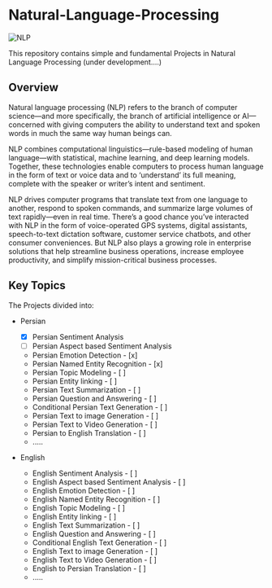 # Natural-Language-Processing
![NLP](https://github.com/Aliarcher/Natural-Language-Processing/assets/53465519/aeb5b83b-2f7c-4588-9ec3-440906571bc0)


This repository contains simple and fundamental Projects in Natural Language Processing (under development....)
## Overview
Natural language processing (NLP) refers to the branch of computer science—and more specifically, the branch of artificial intelligence or AI—concerned with giving computers the ability to understand text and spoken words in much the same way human beings can.

NLP combines computational linguistics—rule-based modeling of human language—with statistical, machine learning, and deep learning models. Together, these technologies enable computers to process human language in the form of text or voice data and to ‘understand’ its full meaning, complete with the speaker or writer’s intent and sentiment.

NLP drives computer programs that translate text from one language to another, respond to spoken commands, and summarize large volumes of text rapidly—even in real time. There’s a good chance you’ve interacted with NLP in the form of voice-operated GPS systems, digital assistants, speech-to-text dictation software, customer service chatbots, and other consumer conveniences. But NLP also plays a growing role in enterprise solutions that help streamline business operations, increase employee productivity, and simplify mission-critical business processes.


## Key Topics
The Projects divided into:
* Persian
  - [x] Persian Sentiment Analysis 
  - [ ] Persian Aspect based Sentiment Analysis 
  * Persian Emotion Detection - [x]
  * Persian Named Entity Recognition - [x]
  * Persian Topic Modeling - [ ]
  * Persian Entity linking - [ ]
  * Persian Text Summarization - [ ]
  * Persian Question and Answering - [ ]
  * Conditional Persian Text Generation - [ ]
  * Persian Text to image Generation - [ ]
  * Persian Text to Video Generation - [ ]
  * Persian to English Translation - [ ]
  * .....
  
* English
  * English Sentiment Analysis  - [ ]
  * English Aspect based Sentiment Analysis  - [ ]
  * English Emotion Detection  - [ ]
  * English Named Entity Recognition  - [ ]
  * English Topic Modeling  - [ ]
  * English Entity linking  - [ ]
  * English Text Summarization  - [ ]
  * English Question and Answering  - [ ]
  * Conditional English Text Generation  - [ ]
  * English Text to image Generation  - [ ]
  * English Text to Video Generation  - [ ]
  * English to Persian Translation  - [ ]
  * .....
    
